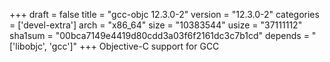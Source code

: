 +++
draft = false
title = "gcc-objc 12.3.0-2"
version = "12.3.0-2"
categories = ['devel-extra']
arch = "x86_64"
size = "10383544"
usize = "37111112"
sha1sum = "00bca7149e4419d80cdd3a03f6f2161dc3c7b1cd"
depends = "['libobjc', 'gcc']"
+++
Objective-C support for GCC